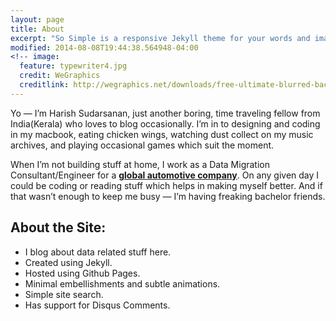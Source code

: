 ```yaml
---
layout: page
title: About
excerpt: "So Simple is a responsive Jekyll theme for your words and images."
modified: 2014-08-08T19:44:38.564948-04:00
<!-- image:
  feature: typewriter4.jpg
  credit: WeGraphics
  creditlink: http://wegraphics.net/downloads/free-ultimate-blurred-background-pack/ -->
---
```

Yo — I’m Harish Sudarsanan, just another boring, time traveling fellow from India(Kerala) who loves to blog occasionally. I’m in to designing and coding in my macbook, eating chicken wings, watching dust collect on my music archives, and playing occasional games which suit the moment.

When I’m not building stuff at home, I work as a Data Migration Consultant/Engineer for a [**global automotive company**](http://mbrdi.co.in/). On any given day I could be coding or reading stuff which helps in making myself better. And if that wasn’t enough to keep me busy — I’m having freaking bachelor friends.

## About the Site:

* I blog about data related stuff here.
* Created using Jekyll.
* Hosted using Github Pages.
* Minimal embellishments and subtle animations.
* Simple site search.
* Has support for Disqus Comments.

<!-- <a markdown="0" href="{{ site.url }}/theme-setup" class="btn">Install So Simple Theme</a> -->

[^1]: Example: *domain.com/category-name/post-title*